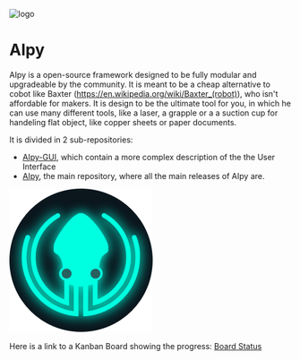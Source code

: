 ![logo](https://user-images.githubusercontent.com/68387582/146513119-c273cd80-d061-4c49-ae01-59ce25b49029.jpg)

# AIpy


AIpy is a open-source framework designed to be fully modular and upgradeable by the community. It is meant to be a cheap alternative to cobot like Baxter (https://en.wikipedia.org/wiki/Baxter_(robot)), who isn't affordable for makers. It is design to be the ultimate tool for you, in which he can use many different tools, like a laser, a grapple or a a suction cup for handeling flat object, like copper sheets or paper documents.

It is divided in 2 sub-repositories:
- [AIpy-GUI](https://github.com/integrated-circuit/AIpy-GUI), which contain a more complex description of the the User Interface
- [AIpy](https://github.com/integrated-circuit/AIpy), the main repository, where all the main releases of AIpy are.

![logo](https://github.com/integrated-circuit/AIpy/blob/main/t%C3%A9l%C3%A9chargement.png)

Here is a link to a Kanban Board showing the progress: [Board Status](https://app.gitkraken.com/glo/board/Yb9nt4a-VQBH5uwk)
